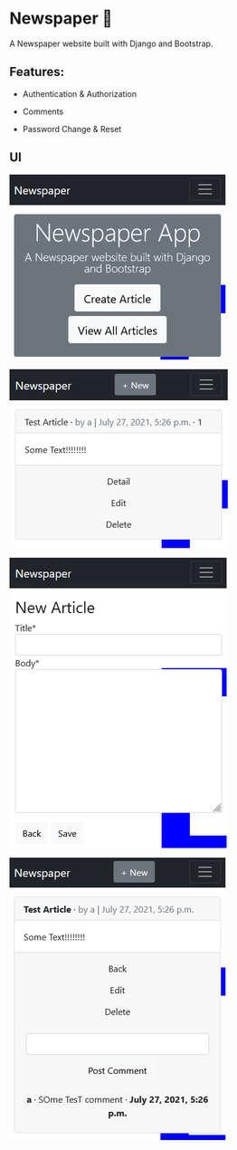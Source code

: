 # Newspaper 📰

A Newspaper website built with Django and Bootstrap.

## Features:

- Authentication & Authorization

- Comments
- Password Change & Reset

## UI

![image-20210727210810173](data/image-20210727210810173.png) 

![image-20210727210857349](data/image-20210727210857349.png) 

![image-20210727210839670](data/image-20210727210839670.png) 

![image-20210727210910157](data/image-20210727210910157.png) 

